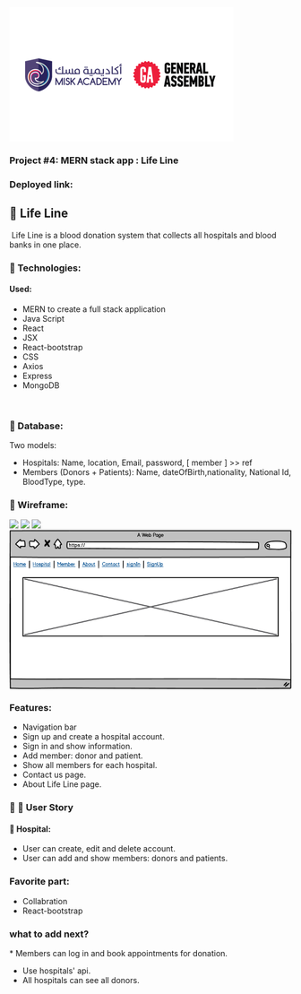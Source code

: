 <img align="center" src="images/logo-aa-2.png">

### Project #4: MERN stack app : Life Line

### Deployed link:


## :large_orange_diamond: Life Line
​
Life Line is a blood donation system that collects all hospitals and blood banks in one place.
​
​
### :small_orange_diamond: Technologies:
 #### Used:
 * MERN to create a full stack application
 * Java Script
 * React
 * JSX
 * React-bootstrap 
 * CSS
 * Axios
 * Express
 * MongoDB

​
### :small_orange_diamond: Database:
Two models: 
* Hospitals: Name, location, Email, password, [ member ] >> ref
* Members (Donors + Patients): Name, dateOfBirth,nationality, National Id, BloodType,  type.
​
### :small_orange_diamond: Wireframe:
![](/images/wireframe1.jpg) ![](/images/wireframe2.jpg) ![](/images/wireframe3.jpg)
<img align="center" src="images/Wireframe.png">

### Features:
* Navigation bar
* Sign up and create a hospital account.
* Sign in and show information.
* Add member: donor and patient.
* Show all members for each hospital.
* Contact us page.
* About Life Line page.
​
​
### :small_orange_diamond: :bust_in_silhouette: User Story
#### :hospital: Hospital: 
  * User can create, edit and delete account.
  * User can add and show members: donors and patients.
​
​
### Favorite part: 
* Collabration 
* React-bootstrap
​
### what to add next?
​* Members can log in and book appointments for donation.
* Use hospitals' api.
* All hospitals can see all donors.